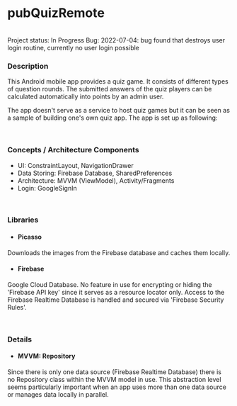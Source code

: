 # pubQuizRemote

<br>
Project status: 
In Progress
Bug: 2022-07-04: bug found that destroys user login routine, currently no user login possible

<br>

### Description

This Android mobile app provides a quiz game.
It consists of different types of question rounds.
The submitted answers of the quiz players can be calculated automatically into points by an admin user.

The app doesn't serve as a service to host quiz games but it can be seen as a sample of building one's own quiz app.
The app is set up as following:

<br>

### Concepts / Architecture Components

- UI: ConstraintLayout, NavigationDrawer
- Data Storing: Firebase Database, SharedPreferences
- Architecture: MVVM (ViewModel), Activity/Fragments
- Login: GoogleSignIn

<br>

### Libraries

- #### Picasso
 Downloads the images from the Firebase database and caches them locally.

- #### Firebase
Google Cloud Database. No feature in use for encrypting or hiding the 'Firebase API key' since it serves as a resource locator only.
Access to the Firebase Realtime Database is handled and secured via 'Firebase Security Rules'.

<br>

### Details

- #### MVVM: Repository
Since there is only one data source (Firebase Realtime Database) there is no Repository class within the MVVM model in use.
This abstraction level seems particularly important when an app uses more than one data source or manages data locally in parallel.
